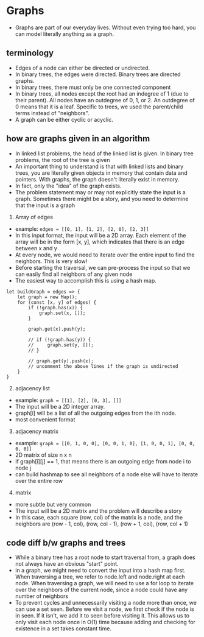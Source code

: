 # Graphs

- Graphs are part of our everyday lives. Without even trying too hard, you can model literally anything as a graph.

## terminology

- Edges of a node can either be directed or undirected.
- In binary trees, the edges were directed. Binary trees are directed graphs.
- In binary trees, there must only be one connected component
- In binary trees, all nodes except the root had an indegree of 1 (due to their parent). All nodes have an outdegree of 0, 1, or 2. An outdegree of 0 means that it is a leaf. Specific to trees, we used the parent/child terms instead of "neighbors".
- A graph can be either cyclic or acyclic.

## how are graphs given in an algorithm

- In linked list problems, the head of the linked list is given. In binary tree problems, the root of the tree is given
- An important thing to understand is that with linked lists and binary trees, you are literally given objects in memory that contain data and pointers. With graphs, the graph doesn't literally exist in memory.
- In fact, only the "idea" of the graph exists.
- The problem statement may or may not explicitly state the input is a graph. Sometimes there might be a story, and you need to determine that the input is a graph

1. Array of edges

- example: `edges = [[0, 1], [1, 2], [2, 0], [2, 3]]`
- In this input format, the input will be a 2D array. Each element of the array will be in the form [x, y], which indicates that there is an edge between x and y
- At every node, we would need to iterate over the entire input to find the neighbors. This is very slow!
- Before starting the traversal, we can pre-process the input so that we can easily find all neighbors of any given node
- The easiest way to accomplish this is using a hash map.

```
let buildGraph = edges => {
    let graph = new Map();
    for (const [x, y] of edges) {
        if (!graph.has(x)) {
            graph.set(x, []);
        }

        graph.get(x).push(y);

        // if (!graph.has(y)) {
        //     graph.set(y, []);
        // }

        // graph.get(y).push(x);
        // uncomment the above lines if the graph is undirected
    }
}
```

2. adjacency list

- example: `graph = [[1], [2], [0, 3], []]`
- The input will be a 2D integer array.
- graph[i] will be a list of all the outgoing edges from the ith node.
- most convenient format

3. adjacency matrix

- example: `graph = [[0, 1, 0, 0], [0, 0, 1, 0], [1, 0, 0, 1], [0, 0, 0, 0]]`
- 2D matrix of size n x n
- if graph[i][j] == 1, that means there is an outgoing edge from node i to node j
- can build hashmap to see all neighbors of a node else will have to iterate over the entire row

4. matrix

- more subtle but very common
- The input will be a 2D matrix and the problem will describe a story
- In this case, each square (row, col) of the matrix is a node, and the neighbors are (row - 1, col), (row, col - 1), (row + 1, col), (row, col + 1)

## code diff b/w graphs and trees

- While a binary tree has a root node to start traversal from, a graph does not always have an obvious "start" point.
- in a graph, we might need to convert the input into a hash map first. When traversing a tree, we refer to node.left and node.right at each node. When traversing a graph, we will need to use a for loop to iterate over the neighbors of the current node, since a node could have any number of neighbors
- To prevent cycles and unnecessarily visiting a node more than once, we can use a set seen. Before we visit a node, we first check if the node is in seen. If it isn't, we add it to seen before visiting it. This allows us to only visit each node once in O(1) time because adding and checking for existence in a set takes constant time.
